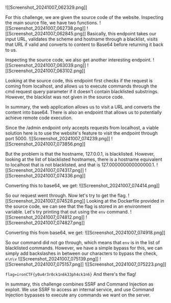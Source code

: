 ![[Screenshot_20241007_062329.png]]

For this challenge, we are given the source code of the website. Inspecting the main source file, we have two functions.
![[Screenshot_20241007_062738.png]]
![[Screenshot_20241007_062845.png]]
Basically, this endpoint takes our input URL, validates the scheme and hostname through a blacklist, visits that URL if valid and converts to content to Base64 before returning it back to us.

Inspecting the source code, we also get another interesting endpoint.
![[Screenshot_20241007_063039.png]]
![[Screenshot_20241007_063102.png]]

Looking at the source code, this endpoint first checks if the request is coming from localhost, and  allows us to execute commands through the cmd request query parameter if it doesn't contain blacklisted substrings. However, the blacklist was not given in the source code.

In summary, the web application allows us to visit a URL and converts the content into base64. There is also an endpoint that allows us to potentially achieve remote code execution. 

Since the /admin endpoint only accepts requests from localhost, a viable solution here is to use the website's feature to visit the endpoint through port 5000.
![[Screenshot_20241007_074239.png]]
![[Screenshot_20241007_073856.png]]

But the problem is that the hostname, 127.0.0.1, is blacklisted. However, looking at the list of blacklisted hostnames, there is a hostname equivalent to localhost that is not blacklisted, and that is 127.000000000000000.1.
![[Screenshot_20241007_074317.png]]
![[Screenshot_20241007_074336.png]]

Converting this to base64, we get:
![[Screenshot_20241007_074414.png]]

So our request went through. Now let's try to get the flag. 
![[Screenshot_20241007_074528.png]]
Looking at the Dockerfile provided in the source code, we can see that the flag is stored in an environment variable. Let's try printing that out using the `env` command.
![[Screenshot_20241007_074812.png]]
![[Screenshot_20241007_074827.png]]

Converting this from base64, we get:
![[Screenshot_20241007_074918.png]]

So our command did not go through, which means that `env` is in the list of blacklisted commands. However, we have a simple bypass for this, we can simply add backslashes in between our characters to bypass the check, `e\n\v`
![[Screenshot_20241007_075139.png]]
![[Screenshot_20241007_075157.png]]
![[Screenshot_20241007_075223.png]]

`flag=ironCTF{y0u4r3r0ck1n6k33ph4ck1n6}`
And there's the flag!

In summary, this challenge combines SSRF and Command Injection as exploit. We use SSRF to access an internal service, and use Command Injection bypasses to execute any commands we want on the server.

